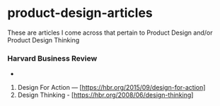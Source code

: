 # product-design-articles
These are articles I come across that pertain to Product Design and/or Product Design Thinking


### Harvard Business Review
-
1. Design For Action — [https://hbr.org/2015/09/design-for-action]
2. Design Thinking - [https://hbr.org/2008/06/design-thinking]
